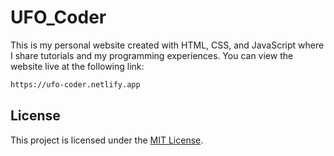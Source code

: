 # UFO_Coder

This is my personal website created with HTML, CSS, and JavaScript where I share tutorials and my programming experiences. You can view the website live at the following link:

```diff
https://ufo-coder.netlify.app
```

## License

This project is licensed under the [MIT License](LICENSE).
